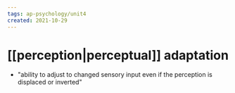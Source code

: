 ```yaml
---
tags: ap-psychology/unit4 
created: 2021-10-29
---
```


# [[perception|perceptual]] adaptation

- "ability to adjust to changed sensory input even if the perception is displaced or inverted" 
